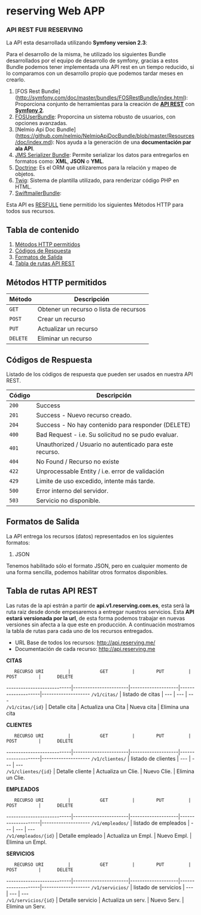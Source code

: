 reserving Web APP
===========================

### API REST FUll RESERVING

La API esta desarrollada utilizando **Symfony version 2.3**:

Para el desarrollo de la misma, he utilizado los siguientes Bundle desarrollados por el equipo de desarrollo de symfony, gracias a estos Bundle podemos tener implementada una API rest en un tiempo reducido, si lo comparamos con un desarrollo propio que podemos tardar meses en crearlo.

 1. [FOS Rest Bundle] (http://symfony.com/doc/master/bundles/FOSRestBundle/index.html): Proporciona conjunto de herramientas para la creación de [**API REST**](http://es.wikipedia.org/wiki/Representational_State_Transfer) con [**Symfony 2**](https://symfony.com/).
 2. [FOSUserBundle](https://github.com/FriendsOfSymfony/FOSUserBundle): Proporcina un sistema robusto de usuarios, con opciones avanzadas.
 2. [Nelmio Api Doc Bundle] (https://github.com/nelmio/NelmioApiDocBundle/blob/master/Resources/doc/index.md): Nos ayuda a la generación de una **documentación par ala API**.
 3. [JMS Serializer Bundle](http://jmsyst.com/bundles/JMSSerializerBundle): Permite serializar los datos para entregarlos en formatos como: **XML**, **JSON** o **YML**.
 4. [Doctrine](http://www.doctrine-project.org/): Es el ORM que utilizaremos para la relación y mapeo de objetos.
 5. [Twig](http://twig.sensiolabs.org/): Sistema de plantilla utilizado, para renderizar código PHP en HTML.
 6. [SwiftmailerBundle](http://symfony.com/doc/current/reference/configuration/swiftmailer.html):

Esta API es [RESFULL](http://en.wikipedia.org/wiki/Overview_of_RESTful_API_Description_Languages) tiene permitido los siguientes Métodos HTTP para todos sus recursos.


## Tabla de contenido
1. [Métodos HTTP permitidos](#métodos-http-permitidos)
2. [Códigos de Respuesta](#códigos-de-respuesta)
3. [Formatos de Salida](#formatos-de-salida)
4. [Tabla de rutas API REST](#tabla-de-rutas-api-rest)


## Métodos HTTP permitidos
  Método | Descripción
-------- | -----------------------------------------
`GET`    | Obtener un recurso o lista de recursos
`POST`   | Crear un recurso
`PUT`    | Actualizar un recurso
`DELETE` | Eliminar un recurso

## Códigos de Respuesta
Listado de los códigos de respuesta que pueden ser usados en nuestra API REST.

  Código |                       Descripción                        
---------|----------------------------------------------------------
  `200`  | Success                                                  
  `201`  | Success - Nuevo recurso creado.                          
  `204`  | Success - No hay contenido para responder (DELETE)       
  `400`  | Bad Request - i.e. Su solicitud no se pudo evaluar.      
  `401`  | Unauthorized / Usuario no autenticado para este recurso. 
  `404`  | No Found / Recurso no existe                             
  `422`  | Unprocessable Entity / i.e. error de validación          
  `429`  | Limite de uso excedido, intente más tarde.               
  `500`  | Error interno del servidor.                              
  `503`  | Servicio no disponible.                                  



## Formatos de Salida
La API entrega los recursos (datos) representados en los siguientes formatos:

1. JSON

Tenemos habilitado sólo el formato JSON, pero en cualquier momento de una forma sencilla, podemos habilitar otros formatos disponibles.


## Tabla de rutas API REST

Las rutas de la api estrán a partir de **api.v1.reserving.com.es**, esta será la ruta raiz desde donde empesaremos a entregar nuestros servicios. Esta **API estará versionada por la url**, de esta forma podemos trabajar en nuevas versiones sin afecta a la que este en producción. A continuación mostramos la tabla de rutas para cada uno de los recursos entregados.

 - URL Base de todos los recursos: http://api.reserving.me/
 - Documentación de cada recurso: http://api.reserving.me


**CITAS**

       RECURSO URI         |           GET         |        PUT         |        POST        |      DELETE        
---------------------------|-----------------------|--------------------|--------------------|--------------------
  `/v1/citas/`             | listado de citas      |        ---         |        ---         |       ---          
  `/v1/citas/{id}`         |   Detalle cita        | Actualiza una Cita |    Nueva cita      |  Elimina una cita  
   

**CLIENTES**

       RECURSO URI         |           GET         |        PUT         |        POST        |      DELETE        
---------------------------|-----------------------|--------------------|--------------------|--------------------
  `/v1/clientes/`          | listado de clientes   |        ---         |        ---         |       ---          
  `/v1/clientes/{id}`      |   Detalle cliente     | Actualiza un Clie. |    Nuevo Clie.     |  Elimina un Clie.  


**EMPLEADOS**

       RECURSO URI         |           GET         |        PUT         |        POST        |      DELETE        
---------------------------|-----------------------|--------------------|--------------------|--------------------
  `/v1/empleados/`         | listado de empleados  |        ---         |        ---         |       ---          
  `/v1/empleados/{id}`     |   Detalle empleado    | Actualiza un Empl. |    Nuevo Empl.     |  Elimina un Empl.  


**SERVICIOS**

       RECURSO URI         |           GET         |        PUT         |        POST        |      DELETE        
---------------------------|-----------------------|--------------------|--------------------|--------------------
  `/v1/servicios/`         | listado de servicios  |        ---         |        ---         |       ---          
  `/v1/servicios/{id}`     |   Detalle servicio    | Actualiza un serv. |    Nuevo Serv.     |  Elimina un Serv.  
